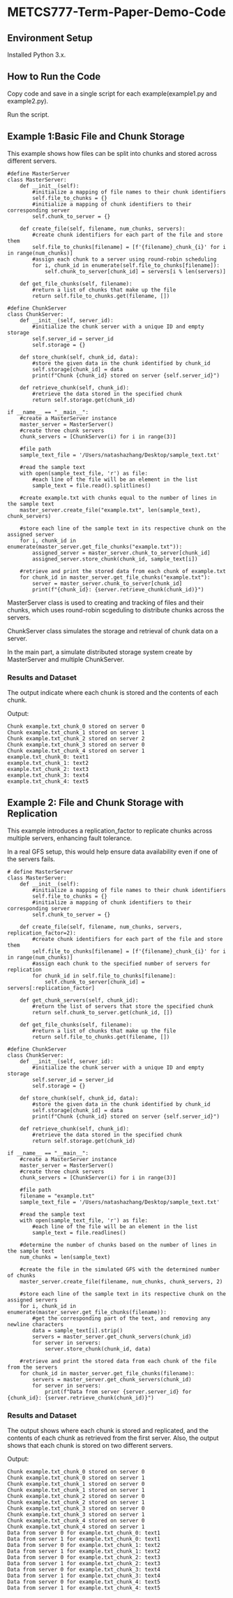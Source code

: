 # METCS777-Term-Paper-Demo-Code
## Environment Setup
Installed Python 3.x.

## How to Run the Code
Copy code and save in a single script for each example(example1.py and example2.py).

Run the script.
## Example 1:Basic File and Chunk Storage
This example shows how files can be split into chunks and stored across different servers.
```{example1}
#define MasterServer
class MasterServer:
    def __init__(self):
        #initialize a mapping of file names to their chunk identifiers
        self.file_to_chunks = {}
        #initialize a mapping of chunk identifiers to their corresponding server
        self.chunk_to_server = {}

    def create_file(self, filename, num_chunks, servers):
        #create chunk identifiers for each part of the file and store them
        self.file_to_chunks[filename] = [f'{filename}_chunk_{i}' for i in range(num_chunks)]
        #assign each chunk to a server using round-robin scheduling
        for i, chunk_id in enumerate(self.file_to_chunks[filename]):
            self.chunk_to_server[chunk_id] = servers[i % len(servers)]

    def get_file_chunks(self, filename):
        #return a list of chunks that make up the file
        return self.file_to_chunks.get(filename, [])

#define ChunkServer
class ChunkServer:
    def __init__(self, server_id):
        #initialize the chunk server with a unique ID and empty storage
        self.server_id = server_id
        self.storage = {}

    def store_chunk(self, chunk_id, data):
        #store the given data in the chunk identified by chunk_id
        self.storage[chunk_id] = data
        print(f"Chunk {chunk_id} stored on server {self.server_id}")

    def retrieve_chunk(self, chunk_id):
        #retrieve the data stored in the specified chunk
        return self.storage.get(chunk_id)

if __name__ == "__main__":
    #create a MasterServer instance
    master_server = MasterServer()
    #create three chunk servers
    chunk_servers = [ChunkServer(i) for i in range(3)]  

    #file path
    sample_text_file = '/Users/natashazhang/Desktop/sample_text.txt'

    #read the sample text
    with open(sample_text_file, 'r') as file:
        #each line of the file will be an element in the list
        sample_text = file.read().splitlines()

    #create example.txt with chunks equal to the number of lines in the sample text
    master_server.create_file("example.txt", len(sample_text), chunk_servers)

    #store each line of the sample text in its respective chunk on the assigned server
    for i, chunk_id in enumerate(master_server.get_file_chunks("example.txt")):
        assigned_server = master_server.chunk_to_server[chunk_id]
        assigned_server.store_chunk(chunk_id, sample_text[i])

    #retrieve and print the stored data from each chunk of example.txt
    for chunk_id in master_server.get_file_chunks("example.txt"):
        server = master_server.chunk_to_server[chunk_id]
        print(f"{chunk_id}: {server.retrieve_chunk(chunk_id)}")
```
MasterServer class is used to creating and tracking of files and their chunks, which uses round-robin scgeduling to distribute chunks across the servers.

ChunkServer class simulates the storage and retrieval of chunk data on a server.

In the main part, a simulate distributed storage system create by MasterServer and multiple ChunkServer.
### Results and Dataset
The output indicate where each chunk is stored and the contents of each chunk.

Output:
```{output1}
Chunk example.txt_chunk_0 stored on server 0
Chunk example.txt_chunk_1 stored on server 1
Chunk example.txt_chunk_2 stored on server 2
Chunk example.txt_chunk_3 stored on server 0
Chunk example.txt_chunk_4 stored on server 1
example.txt_chunk_0: text1
example.txt_chunk_1: text2
example.txt_chunk_2: text3
example.txt_chunk_3: text4
example.txt_chunk_4: text5
```
## Example 2: File and Chunk Storage with Replication
This example introduces a replication_factor to replicate chunks across multiple servers, enhancing fault tolerance.

In a real GFS setup, this would help ensure data availability even if one of the servers fails.
```{example2}
# define MasterServer
class MasterServer:
    def __init__(self):
        #initialize a mapping of file names to their chunk identifiers
        self.file_to_chunks = {}
        #initialize a mapping of chunk identifiers to their corresponding server
        self.chunk_to_server = {}

    def create_file(self, filename, num_chunks, servers, replication_factor=2):
        #create chunk identifiers for each part of the file and store them
        self.file_to_chunks[filename] = [f'{filename}_chunk_{i}' for i in range(num_chunks)]
        #assign each chunk to the specified number of servers for replication
        for chunk_id in self.file_to_chunks[filename]:
            self.chunk_to_server[chunk_id] = servers[:replication_factor]

    def get_chunk_servers(self, chunk_id):
        #return the list of servers that store the specified chunk
        return self.chunk_to_server.get(chunk_id, [])

    def get_file_chunks(self, filename):
        #return a list of chunks that make up the file
        return self.file_to_chunks.get(filename, [])

#define ChunkServer
class ChunkServer:
    def __init__(self, server_id):
        #initialize the chunk server with a unique ID and empty storage
        self.server_id = server_id
        self.storage = {}

    def store_chunk(self, chunk_id, data):
        #store the given data in the chunk identified by chunk_id
        self.storage[chunk_id] = data
        print(f"Chunk {chunk_id} stored on server {self.server_id}")

    def retrieve_chunk(self, chunk_id):
        #retrieve the data stored in the specified chunk
        return self.storage.get(chunk_id)

if __name__ == "__main__":
    #create a MasterServer instance
    master_server = MasterServer()
    #create three chunk servers
    chunk_servers = [ChunkServer(i) for i in range(3)]

    #file path 
    filename = "example.txt"
    sample_text_file = '/Users/natashazhang/Desktop/sample_text.txt'

    #read the sample text
    with open(sample_text_file, 'r') as file:
        #each line of the file will be an element in the list
        sample_text = file.readlines()  

    #determine the number of chunks based on the number of lines in the sample text
    num_chunks = len(sample_text)

    #create the file in the simulated GFS with the determined number of chunks
    master_server.create_file(filename, num_chunks, chunk_servers, 2)

    #store each line of the sample text in its respective chunk on the assigned servers
    for i, chunk_id in enumerate(master_server.get_file_chunks(filename)):
        #get the corresponding part of the text, and removing any newline characters
        data = sample_text[i].strip() 
        servers = master_server.get_chunk_servers(chunk_id)
        for server in servers:
            server.store_chunk(chunk_id, data)

    #retrieve and print the stored data from each chunk of the file from the servers
    for chunk_id in master_server.get_file_chunks(filename):
        servers = master_server.get_chunk_servers(chunk_id)
        for server in servers:
            print(f"Data from server {server.server_id} for {chunk_id}: {server.retrieve_chunk(chunk_id)}")

```
### Results and Dataset
The output shows where each chunk is stored and replicated, and the contents of each chunk as  retrieved from the first server. Also, the output shows that each chunk is stored on two different servers.

Output:
```{output2}
Chunk example.txt_chunk_0 stored on server 0
Chunk example.txt_chunk_0 stored on server 1
Chunk example.txt_chunk_1 stored on server 0
Chunk example.txt_chunk_1 stored on server 1
Chunk example.txt_chunk_2 stored on server 0
Chunk example.txt_chunk_2 stored on server 1
Chunk example.txt_chunk_3 stored on server 0
Chunk example.txt_chunk_3 stored on server 1
Chunk example.txt_chunk_4 stored on server 0
Chunk example.txt_chunk_4 stored on server 1
Data from server 0 for example.txt_chunk_0: text1
Data from server 1 for example.txt_chunk_0: text1
Data from server 0 for example.txt_chunk_1: text2
Data from server 1 for example.txt_chunk_1: text2
Data from server 0 for example.txt_chunk_2: text3
Data from server 1 for example.txt_chunk_2: text3
Data from server 0 for example.txt_chunk_3: text4
Data from server 1 for example.txt_chunk_3: text4
Data from server 0 for example.txt_chunk_4: text5
Data from server 1 for example.txt_chunk_4: text5
```
